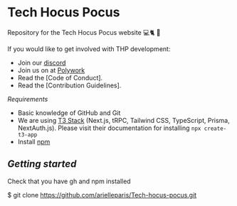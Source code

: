 # Tech Hocus Pocus


Repository for the Tech Hocus Pocus website &#x1f4bb;&#128008; &#129497;



If you would like to get involved with THP development:

 - Join our [discord](https://discord.gg/YmDYEV3cCh)
 - Join us on at [Polywork](https://www.polywork.com/clubs/tech-hocus-pocus#home)
 - Read the [Code of Conduct].
 - Read the [Contribution Guidelines].

*Requirements*
- Basic knowledge of GitHub and Git
- We are using [T3 Stack](https://github.com/t3-oss/create-t3-app) (Next.js, tRPC, Tailwind CSS, TypeScript, Prisma, NextAuth.js). Please visit their documentation for installing ``npx create-t3-app``
- Install [npm](https://docs.npmjs.com/) 

*Getting started*
- 


Check that you have gh and npm installed


$ git clone https://github.com/arielleparis/Tech-hocus-pocus.git




